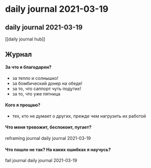 # daily journal 2021-03-19

## daily journal 2021-03-19
[[daily journal hub]]


## Журнал
#### За что я благодарен?
- за тепло и солнышко!
- за бомбический донер на обеде!
- за то, что саппорт чуть подутих!
- за то, что уже пятница

#### Кого я прощаю?
- тех, кто не думает о других, прежде чем нагрузить их работой

#### Что меня тревожит, беспокоит, пугает?
reframing journal daily journal 2021-03-19


#### Что пошло не так? На каких ошибках я научусь?
fail journal daily journal 2021-03-19

